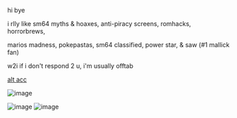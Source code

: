 
hi bye

i rlly like sm64 myths & hoaxes, anti-piracy screens, romhacks, horrorbrews,

marios madness, pokepastas, sm64 classified, power star, & saw (#1 mallick fan)

w2i if i don't respond 2 u, i'm usually offtab

[alt acc](https://github.com/djhallyboo)


  ![image](https://github.com/user-attachments/assets/eac87c2e-2876-4e8b-bcb8-fa279b06f73d)


   ![image](https://github.com/user-attachments/assets/5702eca6-e87a-4824-9ca9-d8bcf1924d21)
  ![image](https://github.com/user-attachments/assets/a57f23f5-c8f9-4358-a819-dad2a9fd3ef2)





